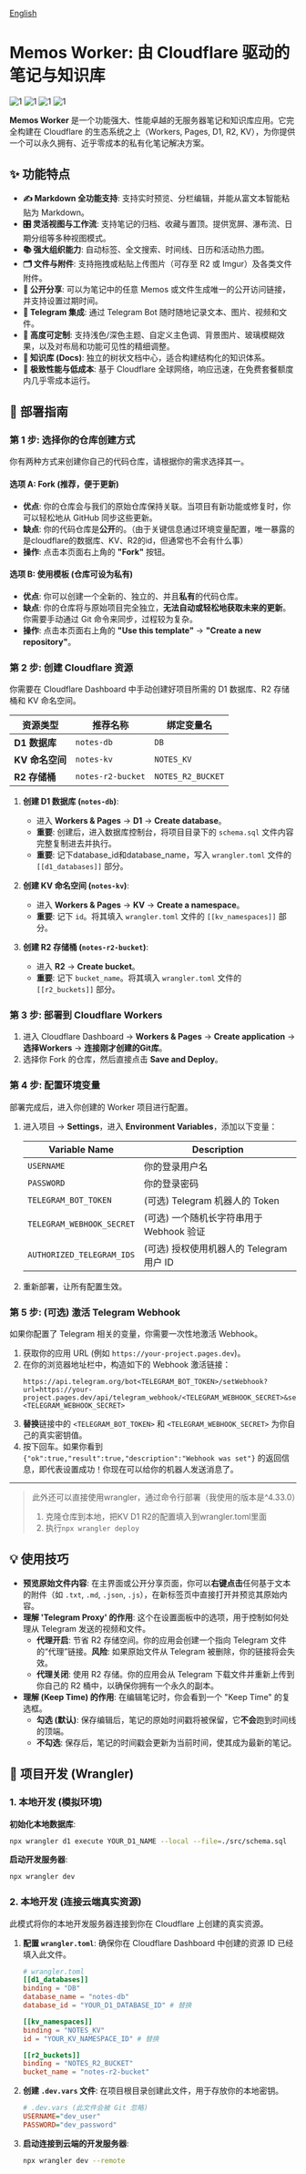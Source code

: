 [English](./README.md)

# Memos Worker: 由 Cloudflare 驱动的笔记与知识库

![1](./image/1.png)
![1](./image/2.png)
![1](./image/3.png)
![1](./image/4.png)

**Memos Worker** 是一个功能强大、性能卓越的无服务器笔记和知识库应用。它完全构建在 Cloudflare 的生态系统之上（Workers, Pages, D1, R2, KV），为你提供一个可以永久拥有、近乎零成本的私有化笔记解决方案。

## ✨ 功能特点

-   **✍️ Markdown 全功能支持**: 支持实时预览、分栏编辑，并能从富文本智能粘贴为 Markdown。
-   **🎛️ 灵活视图与工作流**: 支持笔记的归档、收藏与置顶。提供宽屏、瀑布流、日期分组等多种视图模式。
-   **📚 强大组织能力**: 自动标签、全文搜索、时间线、日历和活动热力图。
-   **🗂️ 文件与附件**: 支持拖拽或粘贴上传图片（可存至 R2 或 Imgur）及各类文件附件。
-   **🔗 公开分享**: 可以为笔记中的任意 Memos 或文件生成唯一的公开访问链接，并支持设置过期时间。
-   **🤖 Telegram 集成**: 通过 Telegram Bot 随时随地记录文本、图片、视频和文件。
-   **🎨 高度可定制**: 支持浅色/深色主题、自定义主色调、背景图片、玻璃模糊效果，以及对布局和功能可见性的精细调整。
-   **📃 知识库 (Docs)**: 独立的树状文档中心，适合构建结构化的知识体系。
-   **🚀 极致性能与低成本**: 基于 Cloudflare 全球网络，响应迅速，在免费套餐额度内几乎零成本运行。

## 🚀 部署指南

### 第 1 步: 选择你的仓库创建方式

你有两种方式来创建你自己的代码仓库，请根据你的需求选择其一。

#### 选项 A: Fork (推荐，便于更新)
-   **优点**: 你的仓库会与我们的原始仓库保持关联。当项目有新功能或修复时，你可以轻松地从 GitHub 同步这些更新。
-   **缺点**: 你的代码仓库是**公开**的。（由于关键信息通过环境变量配置，唯一暴露的是cloudflare的数据库、KV、R2的id，但通常也不会有什么事）
-   **操作**: 点击本页面右上角的 **"Fork"** 按钮。

#### 选项 B: 使用模板 (仓库可设为私有)
-   **优点**: 你可以创建一个全新的、独立的、并且**私有**的代码仓库。
-   **缺点**: 你的仓库将与原始项目完全独立，**无法自动或轻松地获取未来的更新**。你需要手动通过 Git 命令来同步，过程较为复杂。
-   **操作**: 点击本页面右上角的 **"Use this template"** -> **"Create a new repository"**。

### 第 2 步: 创建 Cloudflare 资源

你需要在 Cloudflare Dashboard 中手动创建好项目所需的 D1 数据库、R2 存储桶和 KV 命名空间。

| 资源类型 | 推荐名称 | 绑定变量名 |
| --------------- | ----------------- | ----------------- |
| **D1 数据库** | `notes-db` | `DB` |
| **KV 命名空间** | `notes-kv` | `NOTES_KV` |
| **R2 存储桶** | `notes-r2-bucket` | `NOTES_R2_BUCKET` |

1.  **创建 D1 数据库 (`notes-db`)**:
	-   进入 **Workers & Pages** -> **D1** -> **Create database**。
	-   **重要**: 创建后，进入数据库控制台，将项目目录下的 `schema.sql` 文件内容完整复制进去并执行。
    -   **重要**: 记下database_id和database_name，写入 `wrangler.toml` 文件的 `[[d1_databases]]` 部分。

2.  **创建 KV 命名空间 (`notes-kv`)**:
	-   进入 **Workers & Pages** -> **KV** -> **Create a namespace**。
	-   **重要**: 记下 `id`。将其填入 `wrangler.toml` 文件的 `[[kv_namespaces]]` 部分。

3.  **创建 R2 存储桶 (`notes-r2-bucket`)**:
	-   进入 **R2** -> **Create bucket**。
	-   **重要**: 记下 `bucket_name`。将其填入 `wrangler.toml` 文件的 `[[r2_buckets]]` 部分。

### 第 3 步: 部署到 Cloudflare Workers

1.  进入 Cloudflare Dashboard -> **Workers & Pages** -> **Create application** -> **选择Workers** -> **连接刚才创建的Git库**。
2.  选择你 Fork 的仓库，然后直接点击 **Save and Deploy**。

### 第 4 步: 配置环境变量

部署完成后，进入你创建的 Worker 项目进行配置。

1.  进入项目 -> **Settings**，进入 **Environment Variables**，添加以下变量：

	| Variable Name           | Description                          |
    | ----------------------- | ------------------------------------ |
	| `USERNAME`              | 你的登录用户名                       |
	| `PASSWORD`              | 你的登录密码                         |
	| `TELEGRAM_BOT_TOKEN`    | (可选) Telegram 机器人的 Token       |
	| `TELEGRAM_WEBHOOK_SECRET` | (可选) 一个随机长字符串用于 Webhook 验证 |
	| `AUTHORIZED_TELEGRAM_IDS` | (可选) 授权使用机器人的 Telegram 用户 ID |

2.  重新部署，让所有配置生效。

### 第 5 步: (可选) 激活 Telegram Webhook

如果你配置了 Telegram 相关的变量，你需要一次性地激活 Webhook。

1.  获取你的应用 URL (例如 `https://your-project.pages.dev`)。
2.  在你的浏览器地址栏中，构造如下的 Webhook 激活链接：
	```
	https://api.telegram.org/bot<TELEGRAM_BOT_TOKEN>/setWebhook?url=https://your-project.pages.dev/api/telegram_webhook/<TELEGRAM_WEBHOOK_SECRET>&secret_token=<TELEGRAM_WEBHOOK_SECRET>
	```
3.  **替换**链接中的 `<TELEGRAM_BOT_TOKEN>` 和 `<TELEGRAM_WEBHOOK_SECRET>` 为你自己的真实密钥值。
4.  按下回车。如果你看到 `{"ok":true,"result":true,"description":"Webhook was set"}` 的返回信息，即代表设置成功！你现在可以给你的机器人发送消息了。

---

> 此外还可以直接使用wrangler，通过命令行部署（我使用的版本是^4.33.0）
>
> 1. 克隆仓库到本地，把KV D1 R2的配置填入到wrangler.toml里面
> 2. 执行`npx wrangler deploy`

## 💡 使用技巧

-   **预览原始文件内容**: 在主界面或公开分享页面，你可以**右键点击**任何基于文本的附件（如 `.txt`, `.md`, `.json`, `.js`），在新标签页中直接打开并预览其原始内容。
-   **理解 'Telegram Proxy' 的作用**: 这个在设置面板中的选项，用于控制如何处理从 Telegram 发送的视频和文件。
    -   **代理开启**: 节省 R2 存储空间。你的应用会创建一个指向 Telegram 文件的“代理”链接。**风险**: 如果原始文件从 Telegram 被删除，你的链接将会失效。
    -   **代理关闭**: 使用 R2 存储。你的应用会从 Telegram 下载文件并重新上传到你自己的 R2 桶中，以确保你拥有一个永久的副本。
-   **理解 (Keep Time) 的作用**: 在编辑笔记时，你会看到一个 "Keep Time" 的复选框。
    -   **勾选 (默认)**: 保存编辑后，笔记的原始时间戳将被保留，它**不会**跑到时间线的顶端。
    -   **不勾选**: 保存后，笔记的时间戳会更新为当前时间，使其成为最新的笔记。

## 🔧 项目开发 (Wrangler)

### 1. 本地开发 (模拟环境)

**初始化本地数据库**:
```bash
npx wrangler d1 execute YOUR_D1_NAME --local --file=./src/schema.sql
```

**启动开发服务器**:
```bash
npx wrangler dev
```

### 2. 本地开发 (连接云端真实资源)

此模式将你的本地开发服务器连接到你在 Cloudflare 上创建的真实资源。

1.  **配置 `wrangler.toml`**: 确保你在 Cloudflare Dashboard 中创建的资源 ID 已经填入此文件。
	```toml
	# wrangler.toml
	[[d1_databases]]
	binding = "DB"
	database_name = "notes-db"
	database_id = "YOUR_D1_DATABASE_ID" # 替换

	[[kv_namespaces]]
	binding = "NOTES_KV"
	id = "YOUR_KV_NAMESPACE_ID" # 替换

	[[r2_buckets]]
	binding = "NOTES_R2_BUCKET"
	bucket_name = "notes-r2-bucket"
	```
2.  **创建 `.dev.vars` 文件**: 在项目根目录创建此文件，用于存放你的本地密钥。
	```ini
	# .dev.vars (此文件会被 Git 忽略)
	USERNAME="dev_user"
	PASSWORD="dev_password"
	```
3.  **启动连接到云端的开发服务器**:
	```bash
	npx wrangler dev --remote
	```

